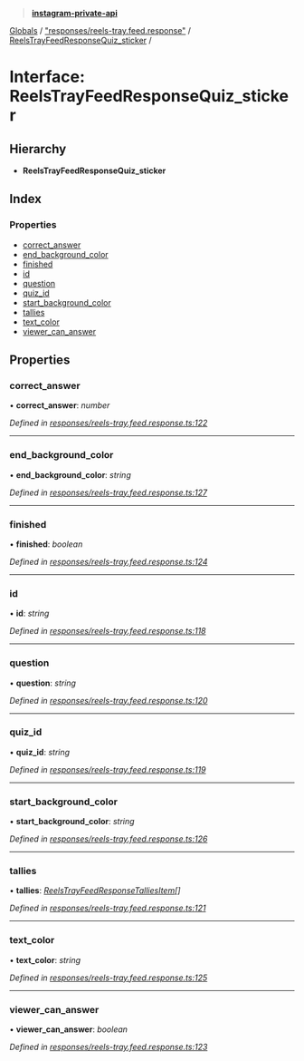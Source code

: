 > **[instagram-private-api](../README.md)**

[Globals](../README.md) / ["responses/reels-tray.feed.response"](../modules/_responses_reels_tray_feed_response_.md) / [ReelsTrayFeedResponseQuiz_sticker](_responses_reels_tray_feed_response_.reelstrayfeedresponsequiz_sticker.md) /

# Interface: ReelsTrayFeedResponseQuiz_sticker

## Hierarchy

* **ReelsTrayFeedResponseQuiz_sticker**

## Index

### Properties

* [correct_answer](_responses_reels_tray_feed_response_.reelstrayfeedresponsequiz_sticker.md#correct_answer)
* [end_background_color](_responses_reels_tray_feed_response_.reelstrayfeedresponsequiz_sticker.md#end_background_color)
* [finished](_responses_reels_tray_feed_response_.reelstrayfeedresponsequiz_sticker.md#finished)
* [id](_responses_reels_tray_feed_response_.reelstrayfeedresponsequiz_sticker.md#id)
* [question](_responses_reels_tray_feed_response_.reelstrayfeedresponsequiz_sticker.md#question)
* [quiz_id](_responses_reels_tray_feed_response_.reelstrayfeedresponsequiz_sticker.md#quiz_id)
* [start_background_color](_responses_reels_tray_feed_response_.reelstrayfeedresponsequiz_sticker.md#start_background_color)
* [tallies](_responses_reels_tray_feed_response_.reelstrayfeedresponsequiz_sticker.md#tallies)
* [text_color](_responses_reels_tray_feed_response_.reelstrayfeedresponsequiz_sticker.md#text_color)
* [viewer_can_answer](_responses_reels_tray_feed_response_.reelstrayfeedresponsequiz_sticker.md#viewer_can_answer)

## Properties

###  correct_answer

• **correct_answer**: *number*

*Defined in [responses/reels-tray.feed.response.ts:122](https://github.com/dilame/instagram-private-api/blob/01eb399/src/responses/reels-tray.feed.response.ts#L122)*

___

###  end_background_color

• **end_background_color**: *string*

*Defined in [responses/reels-tray.feed.response.ts:127](https://github.com/dilame/instagram-private-api/blob/01eb399/src/responses/reels-tray.feed.response.ts#L127)*

___

###  finished

• **finished**: *boolean*

*Defined in [responses/reels-tray.feed.response.ts:124](https://github.com/dilame/instagram-private-api/blob/01eb399/src/responses/reels-tray.feed.response.ts#L124)*

___

###  id

• **id**: *string*

*Defined in [responses/reels-tray.feed.response.ts:118](https://github.com/dilame/instagram-private-api/blob/01eb399/src/responses/reels-tray.feed.response.ts#L118)*

___

###  question

• **question**: *string*

*Defined in [responses/reels-tray.feed.response.ts:120](https://github.com/dilame/instagram-private-api/blob/01eb399/src/responses/reels-tray.feed.response.ts#L120)*

___

###  quiz_id

• **quiz_id**: *string*

*Defined in [responses/reels-tray.feed.response.ts:119](https://github.com/dilame/instagram-private-api/blob/01eb399/src/responses/reels-tray.feed.response.ts#L119)*

___

###  start_background_color

• **start_background_color**: *string*

*Defined in [responses/reels-tray.feed.response.ts:126](https://github.com/dilame/instagram-private-api/blob/01eb399/src/responses/reels-tray.feed.response.ts#L126)*

___

###  tallies

• **tallies**: *[ReelsTrayFeedResponseTalliesItem](_responses_reels_tray_feed_response_.reelstrayfeedresponsetalliesitem.md)[]*

*Defined in [responses/reels-tray.feed.response.ts:121](https://github.com/dilame/instagram-private-api/blob/01eb399/src/responses/reels-tray.feed.response.ts#L121)*

___

###  text_color

• **text_color**: *string*

*Defined in [responses/reels-tray.feed.response.ts:125](https://github.com/dilame/instagram-private-api/blob/01eb399/src/responses/reels-tray.feed.response.ts#L125)*

___

###  viewer_can_answer

• **viewer_can_answer**: *boolean*

*Defined in [responses/reels-tray.feed.response.ts:123](https://github.com/dilame/instagram-private-api/blob/01eb399/src/responses/reels-tray.feed.response.ts#L123)*